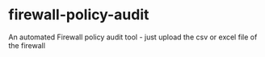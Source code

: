 # firewall-policy-audit
An automated Firewall policy audit tool - just upload the csv or excel file of the firewall
